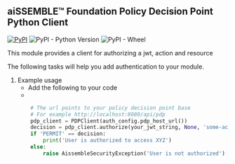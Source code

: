 ## aiSSEMBLE&trade; Foundation Policy Decision Point Python Client

[![PyPI](https://img.shields.io/pypi/v/aissemble-foundation-pdp-client-python?logo=python&logoColor=gold)](https://pypi.org/project/aissemble-foundation-pdp-client-python/)
![PyPI - Python Version](https://img.shields.io/pypi/pyversions/aissemble-foundation-pdp-client-python?logo=python&logoColor=gold)
![PyPI - Wheel](https://img.shields.io/pypi/wheel/aissemble-foundation-pdp-client-python?logo=python&logoColor=gold)

This module provides a client for authorizing a jwt, action and resource

The following tasks will help you add authentication to your module.

1. Example usage
    - Add the following to your code
    - 
    ```python         
        # The url points to your policy decision point base
        # For example http://localhost:8080/api/pdp
        pdp_client = PDPClient(auth_config.pdp_host_url()) 
        decision = pdp_client.authorize(your_jwt_string, None, 'some-action')
        if 'PERMIT' == decision:
            print('User is authorized to access XYZ')
        else:
            raise AissembleSecurityException('User is not authorized')
    ```
